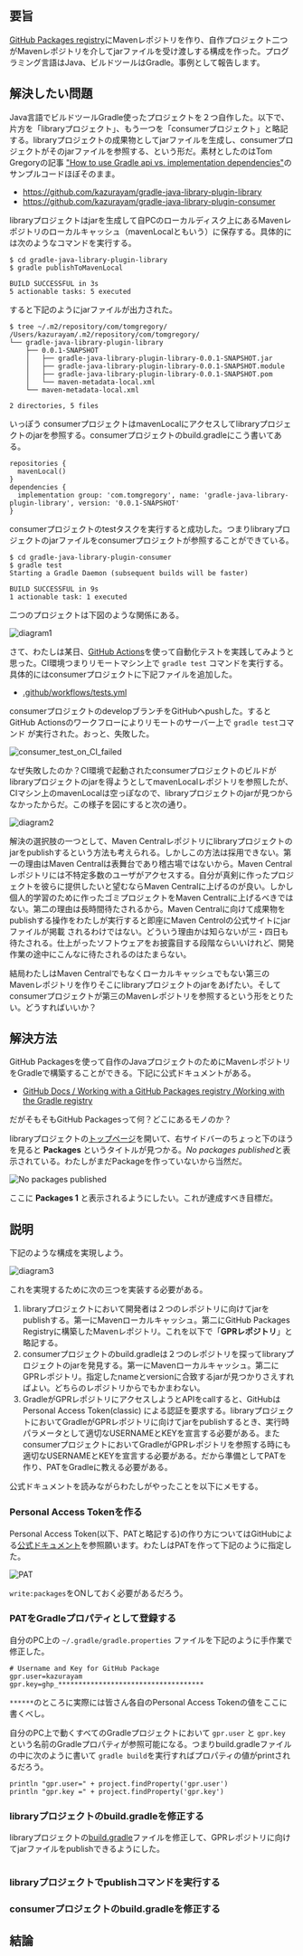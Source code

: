 ## 要旨

[GitHub Packages registry](https://docs.github.com/en/packages/working-with-a-github-packages-registry/working-with-the-gradle-registry)にMavenレポジトリを作り、自作プロジェクト二つがMavenレポジトリを介してjarファイルを受け渡しする構成を作った。プログラミング言語はJava、ビルドツールはGradle。事例として報告します。

## 解決したい問題

Java言語でビルドツールGradle使ったプロジェクトを２つ自作した。以下で、片方を「libraryプロジェクト」、もう一つを「consumerプロジェクト」と略記する。libraryプロジェクトの成果物としてjarファイルを生成し、consumerプロジェクトがそのjarファイルを参照する、という形だ。素材としたのはTom Gregoryの記事 ["How to use Gradle api vs. implementation dependencies"](https://tomgregory.com/how-to-use-gradle-api-vs-implementation-dependencies-with-the-java-library-plugin/)のサンプルコードほぼそのまま。

- https://github.com/kazurayam/gradle-java-library-plugin-library
- https://github.com/kazurayam/gradle-java-library-plugin-consumer

libraryプロジェクトはjarを生成して自PCのローカルディスク上にあるMavenレポジトリのローカルキャッシュ（mavenLocalともいう）に保存する。具体的には次のようなコマンドを実行する。

```
$ cd gradle-java-library-plugin-library
$ gradle publishToMavenLocal

BUILD SUCCESSFUL in 3s
5 actionable tasks: 5 executed
```

すると下記のようにjarファイルが出力された。

```
$ tree ~/.m2/repository/com/tomgregory/
/Users/kazurayam/.m2/repository/com/tomgregory/
└── gradle-java-library-plugin-library
    ├── 0.0.1-SNAPSHOT
    │   ├── gradle-java-library-plugin-library-0.0.1-SNAPSHOT.jar
    │   ├── gradle-java-library-plugin-library-0.0.1-SNAPSHOT.module
    │   ├── gradle-java-library-plugin-library-0.0.1-SNAPSHOT.pom
    │   └── maven-metadata-local.xml
    └── maven-metadata-local.xml

2 directories, 5 files
```

いっぽう consumerプロジェクトはmavenLocalにアクセスしてlibraryプロジェクトのjarを参照する。consumerプロジェクトのbuild.gradleにこう書いてある。

```
repositories {
  mavenLocal()
}
dependencies {
  implementation group: 'com.tomgregory', name: 'gradle-java-library-plugin-library', version: '0.0.1-SNAPSHOT'
}
```

consumerプロジェクトのtestタスクを実行すると成功した。つまりlibraryプロジェクトのjarファイルをconsumerプロジェクトが参照することができている。

```
$ cd gradle-java-library-plugin-consumer
$ gradle test
Starting a Gradle Daemon (subsequent builds will be faster)

BUILD SUCCESSFUL in 9s
1 actionable task: 1 executed
```

二つのプロジェクトは下図のような関係にある。

![diagram1](docs/diagrams/out/01_libary_mavenLocal_consumer/diagram1.png)


さて、わたしは某日、[GitHub Actions](https://docs.github.com/ja/actions/learn-github-actions/understanding-github-actions#create-an-example-workflow)を使って自動化テストを実践してみようと思った。CI環境つまりリモートマシン上で `gradle test` コマンドを実行する。具体的にはconsumerプロジェクトに下記ファイルを追加した。

- [.github/workflows/tests.yml](https://github.com/kazurayam/gradle-java-library-plugin-consumer/blob/0.1.1/.github/workflows/tests.yml)

consumerプロジェクトのdevelopブランチをGitHubへpushした。するとGitHub Actionsのワークフローによりリモートのサーバー上で `gradle test`コマンド が実行された。おっと、失敗した。

![consumer_test_on_CI_failed](docs/images/consumer_test_on_CI_failed.png)

なぜ失敗したのか？CI環境で起動されたconsumerプロジェクトのビルドがlibraryプロジェクトのjarを得ようとしてmavenLocalレポジトリを参照したが、CIマシン上のmavenLocalは空っぽなので、libraryプロジェクトのjarが見つからなかったからだ。この様子を図にすると次の通り。

![diagram2](./docs/diagrams/out/02_CI_refering_to_mavenLocal/diagram2.png)


解決の選択肢の一つとして、Maven Centralレポジトリにlibraryプロジェクトのjarをpublishするという方法も考えられる。しかしこの方法は採用できない。第一の理由はMaven Centralは表舞台であり稽古場ではないから。Maven Centralレポジトリには不特定多数のユーザがアクセスする。自分が真剣に作ったプロジェクトを彼らに提供したいと望むならMaven Centralに上げるのが良い。しかし個人的学習のために作ったゴミプロジェクトをMaven Centralに上げるべきではない。第二の理由は長時間待たされるから。Maven Centralに向けて成果物をpublishする操作をわたしが実行すると即座にMaven Centrolの公式サイトにjarファイルが掲載
されるわけではない。どういう理由かは知らないが三・四日も待たされる。仕上がったソフトウェアをお披露目する段階ならいいけれど、開発作業の途中にこんなに待たされるのはたまらない。

結局わたしはMaven Centralでもなくローカルキャッシュでもない第三のMavenレポジトリを作りそこにlibraryプロジェクトのjarをあげたい。そしてconsumerプロジェクトが第三のMavenレポジトリを参照するという形をとりたい。どうすればいいか？

## 解決方法

GitHub Packagesを使って自作のJavaプロジェクトのためにMavenレポジトリをGradleで構築することができる。下記に公式ドキュメントがある。

- [GitHub Docs / Working with a GitHub Packages registry /Working with the Gradle registry](https://docs.github.com/ja/packages/working-with-a-github-packages-registry/working-with-the-gradle-registry)

だがそもそもGitHub Packagesって何？どこにあるモノのか？

libraryプロジェクトの[トップページ](https://github.com/kazurayam/gradle-java-library-plugin-library)を開いて、右サイドバーのちょっと下のほうを見ると **Packages** というタイトルが見つかる。*No packages published*と表示されている。わたしがまだPackageを作っていないから当然だ。

![No packages published](docs/images/No_packages_published.png)

ここに **Packages 1** と表示されるようにしたい。これが達成すべき目標だ。

## 説明

下記のような構成を実現しよう。

![diagram3](docs/diagrams/out/03_via_shared_Maven_repos/diagram3.png)

これを実現するために次の三つを実装する必要がある。

1. libraryプロジェクトにおいて開発者は２つのレポジトリに向けてjarをpublishする。第一にMavenローカルキャッシュ。第二にGitHub Packages Registryに構築したMavenレポジトリ。これを以下で「**GPRレポジトリ**」と略記する。
2. consumerプロジェクトのbuild.gradleは２つのレポジトリを探ってlibraryプロジェクトのjarを発見する。第一にMavenローカルキャッシュ。第二にGPRレポジトリ。指定したnameとversionに合致するjarが見つかりさえすればよい。どちらのレポジトリからでもかまわない。
3. GradleがGPRレポジトリにアクセスしようとAPIをcallすると、GitHubは Personal Access Token(classic) による認証を要求する。libraryプロジェクトにおいてGradleがGPRレポジトリに向けてjarをpublishするとき、実行時パラメータとして適切なUSERNAMEとKEYを宣言する必要がある。またconsumerプロジェクトにおいてGradleがGPRレポジトリを参照する時にも適切なUSERNAMEとKEYを宣言する必要がある。だから準備としてPATを作り、PATをGradleに教える必要がある。

公式ドキュメントを読みながらわたしがやったことを以下にメモする。

### Personal Access Tokenを作る

Personal Access Token(以下、PATと略記する)の作り方についてはGitHubによる[公式ドキュメント](https://docs.github.com/ja/authentication/keeping-your-account-and-data-secure/creating-a-personal-access-token)を参照願います。わたしはPATを作って下記のように指定した。

![PAT](docs/images/PAT.png)

`write:packages`をONしておく必要があるだろう。

### PATをGradleプロパティとして登録する

自分のPC上の `~/.gradle/gradle.properties` ファイルを下記のように手作業で修正した。

```
# Username and Key for GitHub Package
gpr.user=kazurayam
gpr.key=ghp_************************************
```

`******`のところに実際には皆さん各自のPersonal Access Tokenの値をここに書くべし。

自分のPC上で動くすべてのGradleプロジェクトにおいて `gpr.user` と `gpr.key` という名前のGradleプロパティが参照可能になる。つまりbuild.gradleファイルの中に次のように書いて `gradle build`を実行すればプロパティの値がprintされるだろう。

```
println "gpr.user=" + project.findProperty('gpr.user')
println "gpr.key =" + project.findProperty('gpr.key')
```

### libraryプロジェクトのbuild.gradleを修正する

libraryプロジェクトの[build.gradle]()ファイルを修正して、GPRレポジトリに向けてjarファイルをpublishできるようにした。

```

```


### libraryプロジェクトでpublishコマンドを実行する

### consumerプロジェクトのbuild.gradleを修正する

## 結論






